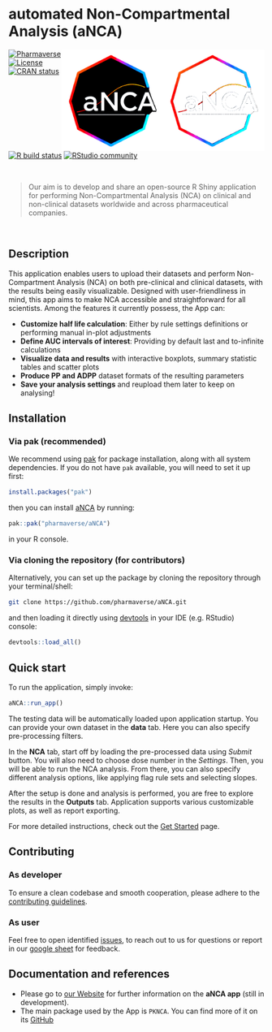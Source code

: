 # automated Non-Compartmental Analysis (aNCA)
<img id = "package-logo-dark" src='man/figures/aNCA_logo_bbg.png#gh-dark-mode-only' align="right" alt="aNCA logo dark bg" width="200"><img id = "package-logo-light" src="man/figures/aNCA_logo_wbg.png#gh-light-mode-only" align="right" alt="aNCA logo light bg" width="200">

<!-- badges: start -->

[![Pharmaverse](https://pharmaverse.org/shields/aNCA.svg)](https://pharmaverse.org)
[![License](https://img.shields.io/badge/License-Apache_2.0-yellow.svg)](https://opensource.org/licenses/Apache-2.0)
[![CRAN status](https://www.r-pkg.org/badges/version/aNCA)](https://CRAN.R-project.org/package=aNCA)
[![R build status](https://github.com/pharmaverse/aNCA/actions/workflows/main.yml/badge.svg)](https://github.com/pharmaverse/aNCA/actions)
[![RStudio community](https://img.shields.io/badge/community-shiny-blue?style=social&logo=rstudio&logoColor=75AADB)](https://forum.posit.co/new-topic?category=shiny&tags=shiny)

<!-- badges: end -->

<br/>

> Our aim is to develop and share an open-source R Shiny application for performing Non-Compartmental Analysis (NCA) on clinical and non-clinical datasets worldwide and across pharmaceutical companies.
<br/>

## Description

This application enables users to upload their datasets and perform Non-Compartment Analysis (NCA) on both pre-clinical and clinical datasets, with the results being easily visualizable. Designed with user-friendliness in mind, this app aims to make NCA accessible and straightforward for all scientists. Among the features it currently possess, the App can:

- **Customize half life calculation**: Either by rule settings definitions or performing manual in-plot adjustments
- **Define AUC intervals of interest**: Providing by default last and to-infinite calculations
- **Visualize data and results** with interactive boxplots, summary statistic tables and scatter plots
- **Produce PP and ADPP** dataset formats of the resulting parameters
- **Save your analysis settings** and reupload them later to keep on analysing!

## Installation

### Via pak (recommended)

We recommend using [pak](https://github.com/r-lib/pak) for package installation, along with all system dependencies. If you do not have `pak` available, you will need to set it up first:

```R
install.packages("pak")
```

then you can install [aNCA](.) by running:

```R
pak::pak("pharmaverse/aNCA")
```

in your R console.

### Via cloning the repository (for contributors)

Alternatively, you can set up the package by cloning the repository through your terminal/shell:

```bash
git clone https://github.com/pharmaverse/aNCA.git
```

and then loading it directly using [devtools](https://github.com/r-lib/devtools) in your IDE (e.g. RStudio) console:

```R
devtools::load_all()
```

## Quick start

To run the application, simply invoke:

```R
aNCA::run_app()
```

The testing data will be automatically loaded upon application startup. You can provide your own dataset in the **data** tab. Here you can also specify pre-processing filters.

In the **NCA** tab, start off by loading the pre-processed data using _Submit_ button. You will also need to choose dose number in the _Settings_. Then, you will be able to run the NCA analysis. From there, you can also specify different analysis options, like applying flag rule sets and selecting slopes.

After the setup is done and analysis is performed, you are free to explore the results in the **Outputs** tab. Application supports various customizable plots, as well as report exporting.

For more detailed instructions, check out the [Get Started](https://pharmaverse.github.io/aNCA/articles/aNCA.html) page.

## Contributing

### As developer

To ensure a clean codebase and smooth cooperation, please adhere to the [contributing guidelines](CONTRIBUTING.md).

### As user

Feel free to open identified [issues](https://github.com/pharmaverse/aNCA/issues/new/choose), to reach out to us for questions or report in our [google sheet](https://forms.gle/c9ULTTv1s75yRaLj7) for feedback.

## Documentation and references

- Please go to [our Website](https://pharmaverse.github.io/aNCA/) for further information on the **aNCA app** (still in development).
- The main package used by the App is `PKNCA`. You can find more of it on its [GitHub](https://github.com/billdenney/pknca)
